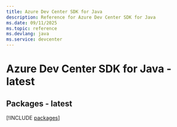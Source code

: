 ```yaml
---
title: Azure Dev Center SDK for Java
description: Reference for Azure Dev Center SDK for Java
ms.date: 09/11/2025
ms.topic: reference
ms.devlang: java
ms.service: devcenter
---
```

# Azure Dev Center SDK for Java - latest
## Packages - latest
[!INCLUDE [packages](dev-center-index.md)]